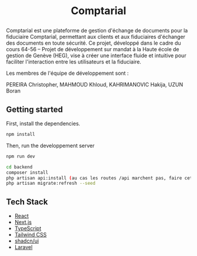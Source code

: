 # <p align="center">Comptarial</p>

Comptarial est une plateforme de gestion d'échange de documents pour la fiduciaire Comptarial, permettant aux clients et aux fiduciaires d'échanger des documents en toute sécurité. Ce projet, développé dans le cadre du cours 64-56 – Projet de développement sur mandat à la Haute école de gestion de Genève (HEG), vise à créer une interface fluide et intuitive pour faciliter l'interaction entre les utilisateurs et la fiduciaire.

Les membres de l'équipe de développement sont :

PEREIRA Christopher,
MAHMOUD Khloud,
KAHRIMANOVIC Hakija,
UZUN Boran

## Getting started

First, install the dependencies.

```bash
npm install
```

Then, run the developpement server

```bash
npm run dev
```

```bash
cd backend
composer install
php artisan api:install (au cas les routes /api marchent pas, faire cette commande)
php artisan migrate:refresh --seed  
```

## Tech Stack

- [React](https://reactjs.org/)
- [Next.js](https://nextjs.org/)
- [TypeScript](https://www.typescriptlang.org/)
- [Tailwind CSS](https://tailwindcss.com/)
- [shadcn/ui](https://ui.shadcn.com/)
- [Laravel](https://laravel.com/)

